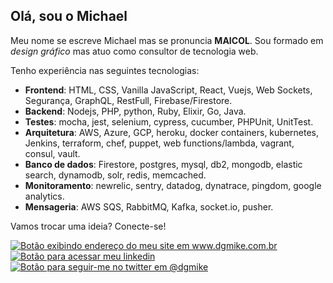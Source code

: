<h2>Olá, sou o Michael</h2>

Meu nome se escreve Michael mas se pronuncia <strong>MAICOL</strong>. Sou formado em _design gráfico_ mas atuo como consultor de tecnologia web.

Tenho experiência nas seguintes tecnologias:

- **Frontend**: HTML, CSS, Vanilla JavaScript, React, Vuejs, Web Sockets, Segurança, GraphQL, RestFull, Firebase/Firestore.
- **Backend**: Nodejs, PHP, python, Ruby, Elixir, Go, Java.
- **Testes**: mocha, jest, selenium, cypress, cucumber, PHPUnit, UnitTest.
- **Arquitetura**: AWS, Azure, GCP, heroku, docker containers, kubernetes, Jenkins, terraform, chef, puppet, web functions/lambda, vagrant, consul, vault.
- **Banco de dados**: Firestore, postgres, mysql, db2, mongodb, elastic search, dynamodb, solr, redis, memcached.
- **Monitoramento**: newrelic, sentry, datadog, dynatrace, pingdom, google analytics.
- **Mensageria**: AWS SQS, RabbitMQ, Kafka, socket.io, pusher.

Vamos trocar uma ideia? Conecte-se!

<p>
  <a href="https://www.dgmike.com.br" title="Endereço do meu blog pessoal: https://www.dgmike.com.br"><img src="https://img.shields.io/badge/www-dgmike.com.br-blue" alt="Botão exibindo endereço do meu site em www.dgmike.com.br" border="0"/></a>
  <a href="https://www.linkedin.com/in/dgmike" title="Acesse meu perfil do linkedin"><img src="https://img.shields.io/badge/dgmike-linkedin?logo=linkedin&color=0A66C2" title="Botão para acessar meu linkedin" /></a>
  <a href="https://www.twitter.com/dgmike" title="Twitter: @dgmike"><img src="https://img.shields.io/twitter/follow/dgmike?label=%40dgmike" alt="Botão para seguir-me no twitter em @dgmike"/></a>
</p>
